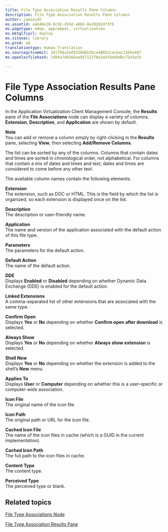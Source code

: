 ```yaml
---
title: File Type Association Results Pane Columns
description: File Type Association Results Pane Columns
author: jamiejdt
ms.assetid: eab48e20-9c92-459d-a06b-8e20202d73f6
ms.pagetype: mdop, appcompat, virtualization
ms.mktglfcycl: deploy
ms.sitesec: library
ms.prod: w8
translationtype: Human Translation
ms.sourcegitcommit: 2d1f98a24d9330d6b3bce488b2cac6ac11b5e4bf
ms.openlocfilehash: 7d84a7d9166aa95712370a2a5fbdd9dbc7243afb

---
```



# File Type Association Results Pane Columns


In the Application Virtualization Client Management Console, the **Results** pane of the **File Associations** node can display a variety of columns. 
            **Extension**, **Description**, and **Application** are shown by default.

**Note**  
You can add or remove a column simply by right-clicking in the **Results** pane, selecting **View**, then selecting **Add/Remove Columns**.

 

The list can be sorted by any of the columns. Columns that contain dates and times are sorted in chronological order, not alphabetical. For columns that contain a mix of dates and times and text, dates and times are considered to come before any other text.

The available column names contain the following elements.

<a href="" id="extension"></a>**Extension**  
The extension, such as DOC or HTML. This is the field by which the list is organized, so each extension is displayed once on the list.

<a href="" id="description"></a>**Description**  
The description or user-friendly name.

<a href="" id="application"></a>**Application**  
The name and version of the application associated with the default action of this file type.

<a href="" id="parameters"></a>**Parameters**  
The parameters for the default action.

<a href="" id="default-action"></a>**Default Action**  
The name of the default action.

<a href="" id="dde"></a>**DDE**  
Displays **Enabled** or **Disabled** depending on whether Dynamic Data Exchange (DDE) is enabled for the default action.

<a href="" id="linked-extensions"></a>**Linked Extensions**  
A comma-separated list of other extensions that are associated with the same type.

<a href="" id="confirm-open"></a>**Confirm Open**  
Displays **Yes** or **No** depending on whether **Confirm open after download** is selected.

<a href="" id="always-show"></a>**Always Show**  
Displays **Yes** or **No** depending on whether **Always show extension** is selected.

<a href="" id="shell-new"></a>**Shell New**  
Displays **Yes** or **No** depending on whether the extension is added to the shell’s **New** menu.

<a href="" id="applies-to"></a>**Applies To**  
Displays **User** or **Computer** depending on whether this is a user-specific or computer-wide association.

<a href="" id="icon-file"></a>**Icon File**  
The original name of the icon file.

<a href="" id="icon-path"></a>**Icon Path**  
The original path or URL for the icon file.

<a href="" id="cached-icon-file"></a>**Cached Icon File**  
The name of the icon files in cache (which is a GUID in the current implementation).

<a href="" id="cached-icon-path"></a>**Cached Icon Path**  
The full path to the icon files in cache.

<a href="" id="content-type"></a>**Content Type**  
The content type.

<a href="" id="perceived-type"></a>**Perceived Type**  
The perceived type or blank.

## Related topics


[File Type Associations Node](file-type-associations-node-client.md)

[File Type Association Results Pane](file-type-association-results-pane.md)

 

 








<!--HONumber=Jun16_HO4-->



